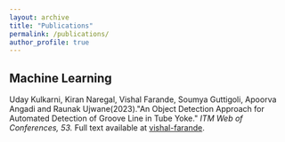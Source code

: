 ```yaml
---
layout: archive
title: "Publications"
permalink: /publications/
author_profile: true
---
```


## Machine Learning
Uday Kulkarni, Kiran Naregal, Vishal Farande, Soumya Guttigoli, Apoorva Angadi and Raunak Ujwane(2023)."An Object Detection Approach for Automated Detection of Groove Line in Tube Yoke."
<i>ITM Web of Conferences, 53.</i>
Full text available at <a href="https://doi.org/10.1051/itmconf/20235301007">vishal-farande</a>.


<!-- {% include base_path %}

{% for post in site.publications reversed %}
  {% include archive-single.html %}
{% endfor %} -->
